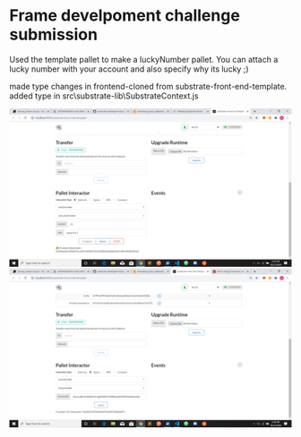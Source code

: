 # Frame develpoment challenge submission

  Used the template pallet to make a luckyNumber pallet.
  You can attach a lucky number with your account and also specify why its lucky ;)

  made type changes in frontend-cloned from substrate-front-end-template.
  added type in src\substrate-lib\SubstrateContext.js

![s](https://github.com/Harman-singh-waraich/polkadot-hackathon-submissions/blob/main/frame-development/luckynumber.png)
![s](https://github.com/Harman-singh-waraich/polkadot-hackathon-submissions/blob/main/frame-development/Screenshot%20(102).png)
